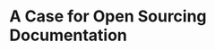 # A Case for Open Sourcing Documentation

<!--

Everyone makes mistakes, and even the most well-documented project can have grammatical or logical errors in the documentation. While not a largely common practice, there is a big case to be made for open sourcing technical documentation. By empowering consumers to fix problems and add examples to your documentation, you can ensure a high level of accuracy and engage more deeply with your project’s community.

-->
